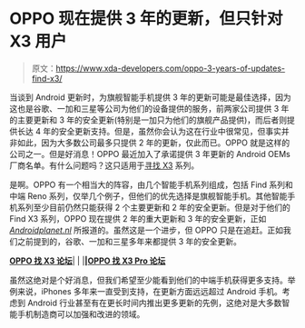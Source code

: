 # OPPO 现在提供 3 年的更新，但只针对 X3 用户

> 原文：<https://www.xda-developers.com/oppo-3-years-of-updates-find-x3/>

当谈到 Android 更新时，为旗舰智能手机提供 3 年的更新可能是最佳选择，因为这也是谷歌、一加和三星等公司为他们的设备提供的服务，前两家公司提供 3 年的主要更新和 3 年的安全更新(特别是一加只为他们的旗舰产品提供)，而后者则提供长达 4 年的安全更新支持。但是，虽然你会认为这在行业中很常见，但事实并非如此，因为大多数公司最多只提供 2 年的更新，仅此而已。OPPO 就是这样的公司之一。但是好消息！OPPO 最近加入了承诺提供 3 年更新的 Android OEMs 厂商名单。有什么问题吗？这只适用于[寻找 X3](https://www.xda-developers.com/tag/oppo-find-x3-pro/) 系列。

是啊。OPPO 有一个相当大的阵容，由几个智能手机系列组成，包括 Find 系列和中端 Reno 系列，仅举几个例子，但他们的优先选择是旗舰智能手机。其他智能手机系列至少目前仍然只能获得 2 个主要更新和 2 年的安全更新。但是对于他们的 Find X3 系列，OPPO 现在提供 2 年的重大更新和 3 年的安全更新，正如 *[Androidplanet.nl](https://www.androidplanet.nl/nieuws/oppo-find-x3-verbetering-updatebeleid/)* 所报道的。虽然这是一个进步，但 OPPO 只是在追赶。正如我们之前提到的，谷歌、一加和三星多年来都提供 3 年的安全更新。

**[OPPO 找 X3 论坛](https://forum.xda-developers.com/f/oppo-find-x3.12109/)**| | |**|[OPPO 找 X3 Pro 论坛](https://forum.xda-developers.com/f/oppo-find-x3-pro.12111/)**

虽然这绝对是个好消息，但我们希望至少能看到他们的中端手机获得更多支持。举例来说，iPhones 多年来一直受到支持，在更新方面远远超过 Android 手机。考虑到 Android 行业甚至有在更长时间内推出更多更新的先例，这绝对是大多数智能手机制造商可以加强和改进的领域。
